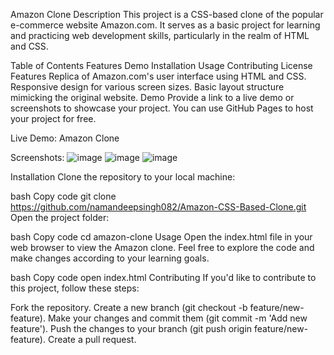 Amazon Clone
Description
This project is a CSS-based clone of the popular e-commerce website Amazon.com. It serves as a basic project for learning and practicing web development skills, particularly in the realm of HTML and CSS.

Table of Contents
Features
Demo
Installation
Usage
Contributing
License
Features
Replica of Amazon.com's user interface using HTML and CSS.
Responsive design for various screen sizes.
Basic layout structure mimicking the original website.
Demo
Provide a link to a live demo or screenshots to showcase your project. You can use GitHub Pages to host your project for free.

Live Demo: Amazon Clone

Screenshots:
![image](https://github.com/namandeepsingh082/Amazon-CSS-Based-Clone/assets/90045704/0e9d040a-98fc-4521-8505-ba557749d91a)
![image](https://github.com/namandeepsingh082/Amazon-CSS-Based-Clone/assets/90045704/df50b4e0-cbf9-47ad-aa60-81f6cef2952e)
![image](https://github.com/namandeepsingh082/Amazon-CSS-Based-Clone/assets/90045704/62be964b-afc0-4945-b2ac-60e393abcba7)


Installation
Clone the repository to your local machine:

bash
Copy code
git clone https://github.com/namandeepsingh082/Amazon-CSS-Based-Clone.git
Open the project folder:

bash
Copy code
cd amazon-clone
Usage
Open the index.html file in your web browser to view the Amazon clone. Feel free to explore the code and make changes according to your learning goals.

bash
Copy code
open index.html
Contributing
If you'd like to contribute to this project, follow these steps:

Fork the repository.
Create a new branch (git checkout -b feature/new-feature).
Make your changes and commit them (git commit -m 'Add new feature').
Push the changes to your branch (git push origin feature/new-feature).
Create a pull request.
